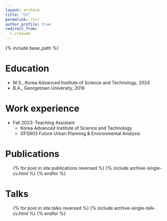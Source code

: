 ```yaml
---
layout: archive
title: "CV"
permalink: /cv/
author_profile: true
redirect_from:
  - /resume
---
```


{% include base_path %}

Education
======
* M.S., Korea Advanced Institute of Science and Technology, 2024
* B.A., Georgetown University, 2016



Work experience
======
* Fall 2023: Teaching Assistant
  * Korea Advanced Institute of Science and Technology
  * GFS803 Future Urban Planning & Environmental Analysis



Publications
======
  <ul>{% for post in site.publications reversed %}
    {% include archive-single-cv.html %}
  {% endfor %}</ul>
  
Talks
======
  <ul>{% for post in site.talks reversed %}
    {% include archive-single-talk-cv.html  %}
  {% endfor %}</ul>
  
  

